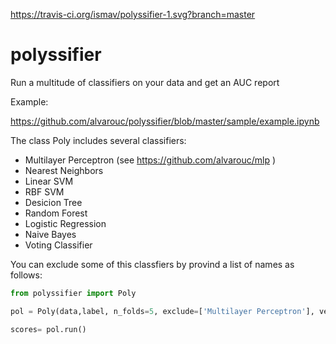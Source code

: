 https://travis-ci.org/ismav/polyssifier-1.svg?branch=master

polyssifier
===========

Run a multitude of classifiers on your data and get an AUC report

Example: 

https://github.com/alvarouc/polyssifier/blob/master/sample/example.ipynb

The class Poly includes several classifiers:

- Multilayer Perceptron (see https://github.com/alvarouc/mlp )
- Nearest Neighbors
- Linear SVM
- RBF SVM
- Desicion Tree
- Random Forest
- Logistic Regression
- Naive Bayes
- Voting Classifier

You can exclude some of this classfiers by provind a list of names as follows:
```python
from polyssifier import Poly

pol = Poly(data,label, n_folds=5, exclude=['Multilayer Perceptron'], verbose =1)

scores= pol.run()
```
